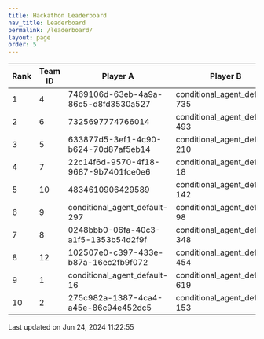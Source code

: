 ```yaml
---
title: Hackathon Leaderboard
nav_title: Leaderboard
permalink: /leaderboard/
layout: page
order: 5
---
```


|Rank            |Team ID         |Player A        |Player B        |Player C        |Total Score     |
|----------------|----------------|----------------|----------------|----------------|----------------|
|1               |4               |7469106d-63eb-4a9a-86c5-d8fd3530a527|conditional_agent_default-735|conditional_agent_default-801|1475.12         |
|2               |6               |7325697774766014|conditional_agent_default-493|conditional_agent_default-763|1070.86         |
|3               |5               |633877d5-3ef1-4c90-b624-70d87af5eb14|conditional_agent_default-210|conditional_agent_default-553|598.33          |
|4               |7               |22c14f6d-9570-4f18-9687-9b7401fce0e6|conditional_agent_default-18|conditional_agent_default-915|537.69          |
|5               |10              |4834610906429589|conditional_agent_default-142|conditional_agent_default-525|447.44          |
|6               |9               |conditional_agent_default-297|conditional_agent_default-98|d8a3b7be-ddba-42cd-9268-5eb4cdd5c0fa|365.99          |
|7               |8               |0248bbb0-06fa-40c3-a1f5-1353b54d2f9f|conditional_agent_default-348|conditional_agent_default-705|280.25          |
|8               |12              |102507e0-c397-433e-b87a-16ec2fb9f072|conditional_agent_default-454|conditional_agent_default-888|270.99          |
|9               |1               |conditional_agent_default-16|conditional_agent_default-619|developer       |95.0            |
|10              |2               |275c982a-1387-4ca4-a45e-86c94e452dc5|conditional_agent_default-153|conditional_agent_default-367|95.0            |

Last updated on Jun 24, 2024 11:22:55